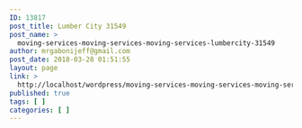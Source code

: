 ```yaml
---
ID: 13817
post_title: Lumber City 31549
post_name: >
  moving-services-moving-services-moving-services-lumbercity-31549
author: mrgabonijeff@gmail.com
post_date: 2018-03-28 01:51:55
layout: page
link: >
  http://localhost/wordpress/moving-services-moving-services-moving-services-lumbercity-31549/
published: true
tags: [ ]
categories: [ ]
---
```

